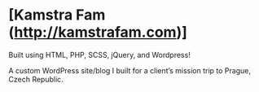 # [Kamstra Fam (http://kamstrafam.com)]
Built using HTML, PHP, SCSS, jQuery, and Wordpress!

A custom WordPress site/blog I built for a client’s mission trip to Prague, Czech Republic.
